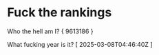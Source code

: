 # Fuck the rankings

Who the hell am I?
{ 9613186 }

What fucking year is it?
[ 2025-03-08T04:46:40Z ]
